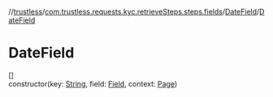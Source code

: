 //[trustless](../../../index.md)/[com.trustless.requests.kyc.retrieveSteps.steps.fields](../index.md)/[DateField](index.md)/[DateField](-date-field.md)

# DateField

[]\
constructor(key: [String](https://kotlinlang.org/api/latest/jvm/stdlib/kotlin/-string/index.html), field: [Field](../../com.trustless.requests.kyc.retrieveSteps/-field/index.md), context: [Page](../../com.trustless.requests.kyc.retrieveSteps.steps/-page/index.md))
